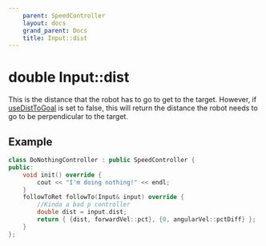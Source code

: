 ```yaml
---
    parent: SpeedController
    layout: docs
    grand_parent: Docs
    title: Input::dist
---
```

# double Input::dist
This is the distance that the robot has to go to get to the target. However, if [useDistToGoal](../PathFollowSetting/UseDistToGoal) is set to false, this will return the distance the robot needs to go to be perpendicular to the target.

## Example
```cpp
class DoNothingController : public SpeedController {
public:
    void init() override {
        cout << "I'm doing nothing!" << endl;
    }
    followToRet followTo(Input& input) override {
        //Kinda a bad p controller
        double dist = input.dist;
        return { {dist, forwardVel::pct}, {0, angularVel::pctDiff} };
    }
};
```